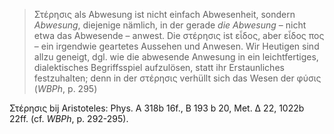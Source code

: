 > Στέρησις als Abwesung ist nicht einfach Abwesenheit, sondern *Abwesung*, diejenige nämlich, in der gerade *die Abwesung* – nicht etwa das Abwesende – anwest. Die στέρησις ist εἶδος, aber εἶδος πος – ein irgendwie geartetes Aussehen und Anwesen. Wir Heutigen sind allzu geneigt, dgl. wie die abwesende Anwesung in ein leichtfertiges, dialektisches Begriffsspiel aufzulösen, statt ihr Erstaunliches festzuhalten; denn in der στέρησις verhüllt sich das Wesen der φύσις (*WBPh*, p. 295)

Στέρησις bij Aristoteles: Phys. Α 318b 16f., Β 193 b 20, Met. Δ 22, 1022b 22ff. (cf. *WBPh*, p. 292-295).
